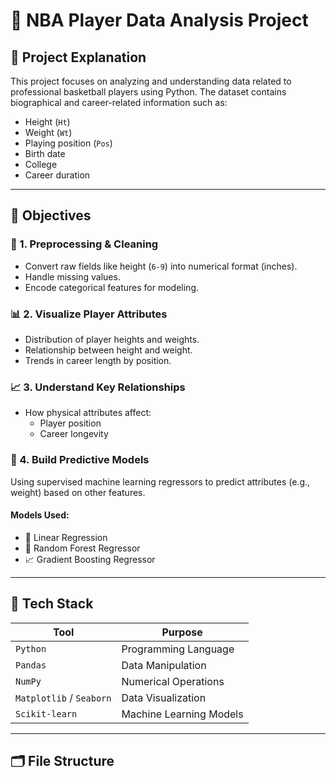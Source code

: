 # 🏀 NBA Player Data Analysis Project

## 📌 Project Explanation  
This project focuses on analyzing and understanding data related to professional basketball players using Python. The dataset contains biographical and career-related information such as:

- Height (`Ht`)
- Weight (`Wt`)
- Playing position (`Pos`)
- Birth date
- College
- Career duration

---

## 🎯 Objectives

### 🧹 1. Preprocessing & Cleaning
- Convert raw fields like height (`6-9`) into numerical format (inches).
- Handle missing values.
- Encode categorical features for modeling.

### 📊 2. Visualize Player Attributes
- Distribution of player heights and weights.
- Relationship between height and weight.
- Trends in career length by position.

### 📈 3. Understand Key Relationships
- How physical attributes affect:
  - Player position
  - Career longevity

### 🤖 4. Build Predictive Models
Using supervised machine learning regressors to predict attributes (e.g., weight) based on other features.

#### Models Used:
- 🔹 Linear Regression  
- 🌲 Random Forest Regressor  
- 📈 Gradient Boosting Regressor  

---

## 🧰 Tech Stack

| Tool            | Purpose                          |
|-----------------|----------------------------------|
| `Python`        | Programming Language             |
| `Pandas`        | Data Manipulation                |
| `NumPy`         | Numerical Operations             |
| `Matplotlib` / `Seaborn` | Data Visualization  |
| `Scikit-learn`  | Machine Learning Models          |

---

## 🗂️ File Structure

